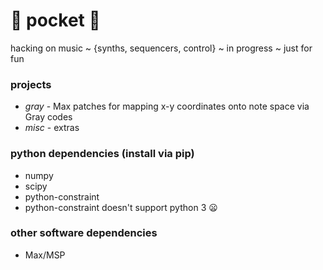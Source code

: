 # :jeans: pocket :jeans:

  hacking on music ~ {synths, sequencers, control} ~ in progress ~ just for fun

### projects
* _gray_  - Max patches for mapping x-y coordinates onto note space via Gray codes
* _misc_ -  extras

### python dependencies (install via pip)
* numpy
* scipy
* python-constraint
 * python-constraint doesn't support python 3 :frowning:

### other software dependencies
* Max/MSP
